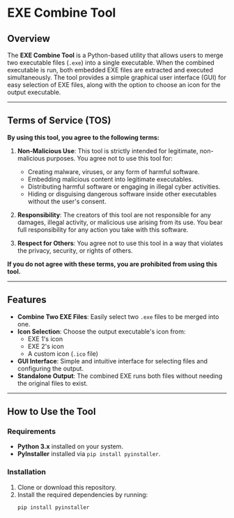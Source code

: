 # EXE Combine Tool

## Overview

The **EXE Combine Tool** is a Python-based utility that allows users to merge two executable files (`.exe`) into a single executable. When the combined executable is run, both embedded EXE files are extracted and executed simultaneously. The tool provides a simple graphical user interface (GUI) for easy selection of EXE files, along with the option to choose an icon for the output executable.

---

## Terms of Service (TOS)

**By using this tool, you agree to the following terms:**

1. **Non-Malicious Use**: This tool is strictly intended for legitimate, non-malicious purposes. You agree not to use this tool for:
   - Creating malware, viruses, or any form of harmful software.
   - Embedding malicious content into legitimate executables.
   - Distributing harmful software or engaging in illegal cyber activities.
   - Hiding or disguising dangerous software inside other executables without the user's consent.

2. **Responsibility**: The creators of this tool are not responsible for any damages, illegal activity, or malicious use arising from its use. You bear full responsibility for any action you take with this software.

3. **Respect for Others**: You agree not to use this tool in a way that violates the privacy, security, or rights of others.

**If you do not agree with these terms, you are prohibited from using this tool.**

---

## Features

- **Combine Two EXE Files**: Easily select two `.exe` files to be merged into one.
- **Icon Selection**: Choose the output executable's icon from:
  - EXE 1's icon
  - EXE 2's icon
  - A custom icon (`.ico` file)
- **GUI Interface**: Simple and intuitive interface for selecting files and configuring the output.
- **Standalone Output**: The combined EXE runs both files without needing the original files to exist.

---

## How to Use the Tool

### Requirements

- **Python 3.x** installed on your system.
- **PyInstaller** installed via `pip install pyinstaller`.

### Installation

1. Clone or download this repository.
2. Install the required dependencies by running:
   ```bash
   pip install pyinstaller
